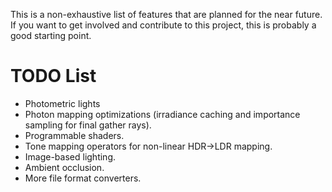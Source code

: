 This is a non-exhaustive list of features that are planned for the near future. If you want to get involved and contribute to this project, this is probably a good starting point.

# TODO List #
  * Photometric lights
  * Photon mapping optimizations (irradiance caching and importance sampling for final gather rays).
  * Programmable shaders.
  * Tone mapping operators for non-linear HDR->LDR mapping.
  * Image-based lighting.
  * Ambient occlusion.
  * More file format converters.